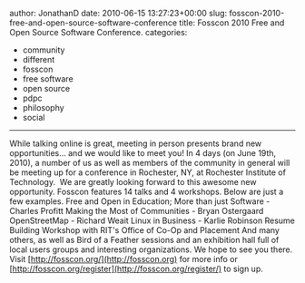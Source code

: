 author: JonathanD
date: 2010-06-15 13:27:23+00:00
slug: fosscon-2010-free-and-open-source-software-conference
title: Fosscon 2010 Free and Open Source Software Conference.
categories:
- community
- different
- fosscon
- free software
- open source
- pdpc
- philosophy
- social
---

While talking online is great, meeting in person presents brand new opportunities... and we would like to meet you!
In 4 days (on June 19th, 2010), a number of us as well as members of the community in general will be meeting up for a conference in Rochester, NY, at Rochester Institute of Technology.  We are greatly looking forward to this awesome new opportunity.
Fosscon features 14 talks and 4 workshops. Below are just a few examples.
Free and Open in Education; More than just Software - Charles Profitt
Making the Most of Communities - Bryan Ostergaard
OpenStreetMap - Richard Weait
Linux in Business - Karlie Robinson
Resume Building Workshop with RIT's Office of Co-Op and Placement
And many others, as well as Bird of a Feather sessions and an exhibition hall full of local users groups and interesting organizations.
We hope to see you there. Visit [http://fosscon.org/](http://fosscon.org) for more info or [http://fosscon.org/register](http://fosscon.org/register/) to sign up.
